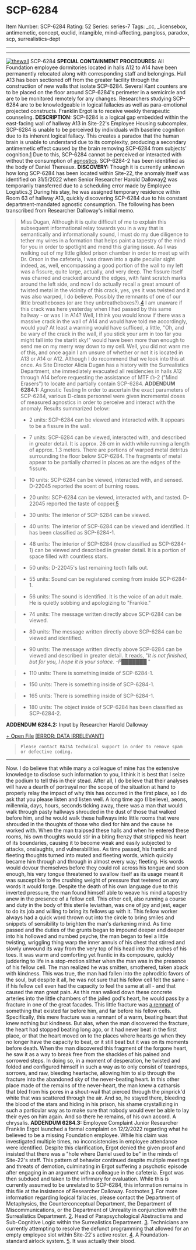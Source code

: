 # SCP-6284
Item Number: SCP-6284
Rating: 52
Series: series-7
Tags: _cc, _licensebox, antimemetic, concept, euclid, intangible, mind-affecting, pangloss, paradox, scp, surrealistics-dept

---

* * *
[![thewall](https://scp-wiki.wdfiles.com/local--resized-images/scp-6284/thewall/medium.jpg)](https://scp-wiki.wdfiles.com/local--files/scp-6284/thewall)
SCP-6284
**SPECIAL CONTAINMENT PROCEDURES:** All Foundation employee dormitories located in halls A12 to A14 have been permanently relocated along with corresponding staff and belongings. Hall A13 has been sectioned off from the greater facility through the construction of new walls that isolate SCP-6284. Several Kant counters are to be placed on the floor around SCP-6284's perimeter in a semicircle and are to be monitored remotely for any changes.
Researchers studying SCP-6284 are to be knowledgeable in logical fallacies as well as para-emotional projected constructs.
Franklin Ergot is to receive weekly therapeutic counseling.
**DESCRIPTION:** SCP-6284 is a logical gap embedded within the east-facing wall of hallway A13 in Site-22's Employee Housing subcomplex. SCP-6284 is unable to be perceived by individuals with baseline cognition due to its inherent logical fallacy. This creates a paradox that the human brain is unable to understand due to its complexity, producing a secondary antimemetic effect caused by the brain removing SCP-6284 from subjects' cognition.[1](javascript:;)
Due to this, SCP-6284 cannot be perceived or interacted with without the consumption of [agnostics](http://scp-wiki.wikidot.com/scp-4923). SCP-6284-2 has been identified as the body of Daniel Thereaux.
**DISCOVERY:** Though it is currently unknown how long SCP-6284 has been located within Site-22, the anomaly itself was identified on 31/5/2022 when Senior Researcher Harold Dalloway[2](javascript:;) was temporarily transferred due to a scheduling error made by Employee Logistics.[3](javascript:;) During his stay, he was assigned temporary residence within Room 63 of hallway A13, quickly discovering SCP-6284 due to his constant department-mandated agnostic consumption.
The following has been transcribed from Researcher Dalloway's initial memo.
> Miss Dugan,
> Although it is quite difficult of me to explain this subsequent informational relay towards you in a way that is semantically and informationally sound, I must do my due diligence to tether my wires in a formation that helps paint a tapestry of the mind for you in order to spotlight and mend this glaring issue.
> As I was walking out of my little gilded prison chamber in order to meet up with Dr. Orson in the cafeteria, I was drawn into a quite peculiar sight indeed, as, well, encompassing a good portion of the wall to my left was a fissure, quite large, actually, and very deep. The fissure itself was charred and cracked around the edges, with faint scratch marks around the left side, and now I do actually recall a great amount of twisted metal in the vicinity of this crack, yes, yes it was twisted and it was also warped, I do believe. Possibly the remnants of one of our little breatheboxes (or are they unbreatheboxes?).[4](javascript:;)
> I am unaware if this crack was here yesterday when I had passed by this same hallway - or was I in A14? Well, I think you would know if there was a massive crack in the wall of A14 and would have told me accordingly, would you? At least a warning would have sufficed, a little, "Oh, and be wary of the crack in the wall, if you stick your arm in too far you might fall into the starlit sky!" would have been more than enough to send me on my merry way down to my cell.
> Well, you did not warn me of this, and once again I am unsure of whether or not it is located in A13 or A14 or A12.
> Although I do recommend that we look into this at once.
As Site Director Alicia Dugan has a history with the Surrealistics Department, she immediately evacuated all residencies in halls A12 through A14 before requesting the assistance of MTF ☊-2 ("Mind Erasers") to locate and partially contain SCP-6284.
**ADDENDUM 6284.1:** Agnostic Testing
In order to ascertain the exact parameters of SCP-6284, various D-class personnel were given incremental doses of measured agnostics in order to perceive and interact with the anomaly. Results summarized below:
>   * 2 units: SCP-6284 can be viewed and interacted with. It appears to be a fissure in the wall.
> 

>   * 7 units: SCP-6284 can be viewed, interacted with, and described in greater detail. It is approx. 26 cm in width while running a length of approx. 1.3 meters. There are portions of warped metal detritus surrounding the floor below SCP-6284. The fragments of metal appear to be partially charred in places as are the edges of the fissure.
> 

>   * 10 units: SCP-6284 can be viewed, interacted with, and sensed. D-22045 reported the scent of burning roses.
> 

>   * 20 units: SCP-6284 can be viewed, interacted with, and tasted. D-22045 reported the taste of copper.[5](javascript:;)
> 

>   * 30 units: The interior of SCP-6284 can be viewed.
> 

>   * 40 units: The interior of SCP-6284 can be viewed and identified. It has been classified as SCP-6284-1.
> 

>   * 48 units: The interior of SCP-6284 (now classified as SCP-6284-1) can be viewed and described in greater detail. It is a portion of space filled with countless stars.
> 

>   * 50 units: D-22045's last remaining tooth falls out.
> 

>   * 55 units: Sound can be registered coming from inside SCP-6284-1.
> 

>   * 56 units: The sound is identified. It is the voice of an adult male. He is quietly sobbing and apologizing to "Frankie."
> 

>   * 74 units: The message written directly above SCP-6284 can be viewed.
> 

>   * 80 units: The message written directly above SCP-6284 can be viewed and identified.
> 

>   * 90 units: The message written directly above SCP-6284 can be viewed and described in greater detail. It reads, "_It is not finished, but for you, I hope it is your solace. -P███████_ "
> 

>   * 110 units: There is something inside of SCP-6284-1.
> 

>   * 150 units: There is something inside of SCP-6284-1.
> 

>   * 165 units: There is something inside of SCP-6284-1.
> 

>   * 180 units: The object inside of SCP-6284 has been classified as SCP-6284-2.
> 

**ADDENDUM 6284.2:** Input by Researcher Harold Dalloway  

[\+ Open File](javascript:;)
[[ERROR: DATA IRRELEVANT]](javascript:;)
> `Please contact RAISA technical support in order to remove spam or defective coding.`
* * *
Now.
I do believe that while many a colleague of mine has the extensive knowledge to disclose such information to you, I think it is best that I seize the podium to tell this in their stead. After all, I do believe that their analyses will have a dearth of portrayal nor the scope of the situation at hand to properly relay the impact of why this has occurred in the first place, so I do ask that you please listen and listen well.
A long time ago (I believe), aeons, millennia, days, hours, seconds ticking away, there was a man that would walk through pasty hallways shrouded in the dust of those that walked before him, and he would walk these hallways into little rooms that were shrouded in the thoughts of those who died for him and the cause he worked with. When the man traipsed these halls and when he entered these rooms, his own thoughts would stir in a biting frenzy that stripped his heart of its boundaries, causing it to become weak and easily subjected to attacks, onslaughts, and vulnerabilities.
As time passed, his frantic and fleeting thoughts turned into muted and fleeting words, which quickly became him through and through in almost every way; fleeting. His words would devour themselves before they could roll across his tongue and soon enough, his very tongue threatened to swallow itself as its usage meant it was susceptible to the crushing weight of pressure that teetered on any words it would forge.
Despite the death of his own language due to this inverted pressure, the man found himself able to weave his mind a tapestry anew in the presence of a fellow cell. This other cell, also running a course and duty in the body of this sterile leviathan, was one of joy and jest, eager to do its job and willing to bring its fellows up with it. This fellow worker always had a quick word thrown out into the circle to bring smiles and snippets of sensibility to brighten the man's darkening mind. As time passed and the duties of the grunts began to impound deeper and deeper into his hollowed and numbed psyche, the man began to feel a little twisting, wriggling thing warp the inner annuls of his chest that stirred and slowly unwound its way from the very top of his head into the arches of his toes. It was warm and comforting yet frantic in its composure, quickly juddering to life in a stop-motion slither when the man was in the presence of his fellow cell. The man realized he was smitten, smothered, taken aback with kindness. This was true, the man had fallen into the aphroditic favors of the soul, but despite it all, he was not sure that his fellow cell felt the same - if his fellow cell even had the capacity to feel the same at all - and that caused the man great pain.
As this man walked down these concrete arteries into the little chambers of the jailed god's heart, he would pass by a fracture in one of the great facades. This little fracture was [a remnant](https://scp-wiki.wikidot.com/scp-1685) of something that existed far before him, and far before his fellow cells. Specifically, this mere fracture was a remnant of a warm, beating heart that knew nothing but kindness. But alas, when the man discovered the fracture, the heart had stopped beating long ago, or it had never beat in the first place, or that the heart moved on to the places where hearts go when they no longer have the capacity to beat, or it still beat but it was on its moments before death.
When the man discovered this fragment of the forgone heart, he saw it as a way to break free from the shackles of his pained and sorrowed steps. In doing so, in a moment of desperation, he twisted and folded and configured himself in such a way as to only consist of teardrops, sorrows, and raw, bleeding heartache, allowing him to slip through the fracture into the abandoned sky of the never-beating heart.
In this other place made of the remains of the never-heart, the man knew a catharsis that bled from his pores in a shout-wail that pierced through the pinprick'd white that was scattered through the air.
And so, he stayed there, bleeding the blood of the stars and hiding in his prison, his shame crystallizing in such a particular way as to make sure that nobody would ever be able to lay their eyes on him again.
And so there he remains, of his own accord.
A chrysalis.
**ADDENDUM 6284.3:** Employee Complaint
Junior Researcher Franklin Ergot launched a formal complaint on 12/2/2022 regarding what he believed to be a missing Foundation employee. While his claim was investigated multiple times, no inconsistencies in employee attendance were identified. Despite this clarification, Ergot denied the given proof and insisted that there was a "hole where Daniel used to be" in the minds of Site-22's staff. This pattern of behavior continued despite multiple meetings and threats of demotion, culminating in Ergot suffering a psychotic episode after engaging in an argument with a colleague in the cafeteria. Ergot was then subdued and taken to the infirmary for evaluation. While this is currently assumed to be unrelated to SCP-6284, this information remains in this file at the insistence of Researcher Dalloway.
Footnotes
[1](javascript:;). For more information regarding logical fallacies, please contact the Department of Metaphysics, the Counterconceptual Department, the Department of Miscommunications, or the Department of Unreality in conjunction with the Surrealistics Department.
[2](javascript:;). Head of Parapsychological Abstractisms and Sub-Cognitive Logic within the Surrealistics Department.
[3](javascript:;). Technicians are currently attempting to resolve the defunct programming that allowed for an empty employee slot within Site-22's active roster.
[4](javascript:;). A Foundation-standard airlock system.
[5](javascript:;). It was actually their blood.
